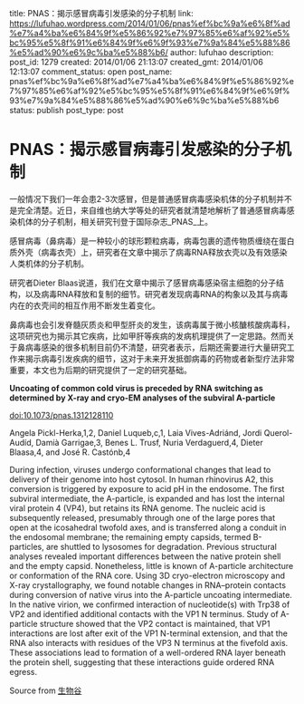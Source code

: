title: PNAS：揭示感冒病毒引发感染的分子机制
link: https://lufuhao.wordpress.com/2014/01/06/pnas%ef%bc%9a%e6%8f%ad%e7%a4%ba%e6%84%9f%e5%86%92%e7%97%85%e6%af%92%e5%bc%95%e5%8f%91%e6%84%9f%e6%9f%93%e7%9a%84%e5%88%86%e5%ad%90%e6%9c%ba%e5%88%b6/
author: lufuhao
description: 
post_id: 1279
created: 2014/01/06 21:13:07
created_gmt: 2014/01/06 12:13:07
comment_status: open
post_name: pnas%ef%bc%9a%e6%8f%ad%e7%a4%ba%e6%84%9f%e5%86%92%e7%97%85%e6%af%92%e5%bc%95%e5%8f%91%e6%84%9f%e6%9f%93%e7%9a%84%e5%88%86%e5%ad%90%e6%9c%ba%e5%88%b6
status: publish
post_type: post

# PNAS：揭示感冒病毒引发感染的分子机制

一般情况下我们一年会患2-3次感冒，但是普通感冒病毒感染机体的分子机制并不是完全清楚。近日，来自维也纳大学等处的研究者就清楚地解析了普通感冒病毒感染机体的分子机制，相关研究刊登于国际杂志_PNAS_上。 

感冒病毒（鼻病毒）是一种较小的球形颗粒病毒，病毒包裹的遗传物质缠绕在蛋白质外壳（病毒衣壳）上，研究者在文章中揭示了病毒RNA释放衣壳以及有效感染人类机体的分子机制。 

研究者Dieter Blaas说道，我们在文章中揭示了感冒病毒感染宿主细胞的分子结构，以及病毒RNA释放和复制的细节。研究者发现病毒RNA的构象以及其与病毒内在的衣壳间的相互作用不断发生着变化。 

鼻病毒也会引发脊髓灰质炎和甲型肝炎的发生，该病毒属于微小核醣核酸病毒科，这项研究也为揭示其它疾病，比如甲肝等疾病的发病机理提供了一定思路。然而关于鼻病毒感染的很多机制目前仍不清楚，研究者表示，后期还需要进行大量研究工作来揭示病毒引发疾病的细节，这对于未来开发抵御病毒的药物或者新型疗法非常重要，本文也为后期的研究提供了一定的研究基础。 

**Uncoating of common cold virus is preceded by RNA switching as determined by X-ray and cryo-EM analyses of the subviral A-particle**

[doi:10.1073/pnas.1312128110](http://dx.doi.org/doi:10.1073/pnas.1312128110)

Angela Pickl-Herka,1,2, Daniel Luqueb,c,1, Laia Vives-Adriánd, Jordi Querol-Audíd, Damià Garrigae,3, Benes L. Trusf, Nuria Verdaguerd,4, Dieter Blaasa,4, and José R. Castónb,4 

During infection, viruses undergo conformational changes that lead to delivery of their genome into host cytosol. In human rhinovirus A2, this conversion is triggered by exposure to acid pH in the endosome. The first subviral intermediate, the A-particle, is expanded and has lost the internal viral protein 4 (VP4), but retains its RNA genome. The nucleic acid is subsequently released, presumably through one of the large pores that open at the icosahedral twofold axes, and is transferred along a conduit in the endosomal membrane; the remaining empty capsids, termed B-particles, are shuttled to lysosomes for degradation. Previous structural analyses revealed important differences between the native protein shell and the empty capsid. Nonetheless, little is known of A-particle architecture or conformation of the RNA core. Using 3D cryo-electron microscopy and X-ray crystallography, we found notable changes in RNA–protein contacts during conversion of native virus into the A-particle uncoating intermediate. In the native virion, we confirmed interaction of nucleotide(s) with Trp38 of VP2 and identified additional contacts with the VP1 N terminus. Study of A-particle structure showed that the VP2 contact is maintained, that VP1 interactions are lost after exit of the VP1 N-terminal extension, and that the RNA also interacts with residues of the VP3 N terminus at the fivefold axis. These associations lead to formation of a well-ordered RNA layer beneath the protein shell, suggesting that these interactions guide ordered RNA egress. 

Source from [生物谷](http://www.bioon.com/biology/ShowArticle.asp?ArticleID=589672)